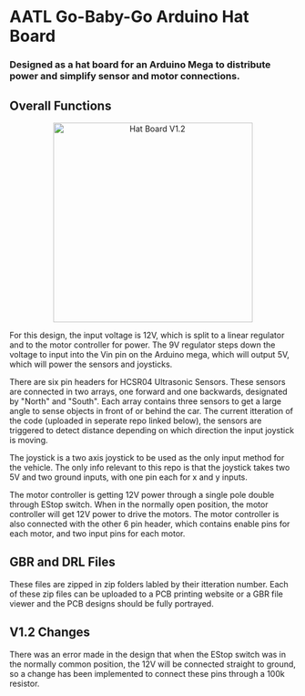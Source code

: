 # AATL Go-Baby-Go Arduino Hat Board

### Designed as a hat board for an Arduino Mega to distribute power and simplify sensor and motor connections. 

## Overall Functions

<p align="center">
  <img src="PCB_V1.2.png" width="350" title="Hat Board V1.2">
</p>

For this design, the input voltage is 12V, which is split to a linear regulator and to the motor controller for power. The 9V regulator steps down the voltage to input into the Vin pin on the Arduino mega, which will output 5V, which will power the sensors and joysticks. 

There are six pin headers for HCSR04 Ultrasonic Sensors. These sensors are connected in two arrays, one forward and one backwards, designated by "North" and "South". Each array contains three sensors to get a large angle to sense objects in front of or behind the car. The current itteration of the code (uploaded in seperate repo linked below), the sensors are triggered to detect distance depending on which direction the input joystick is moving. 

The joystick is a two axis joystick to be used as the only input method for the vehicle. The only info relevant to this repo is that the joystick takes two 5V and two ground inputs, with one pin each for x and y inputs. 

The motor controller is getting 12V power through a single pole double through EStop switch. When in the normally open position, the motor controller will get 12V power to drive the motors. The motor controller is also connected with the other 6 pin header, which contains enable pins for each motor, and two input pins for each motor. 

## GBR and DRL Files

These files are zipped in zip folders labled by their itteration number. Each of these zip files can be uploaded to a PCB printing website or a GBR file viewer and the PCB designs should be fully portrayed.

## V1.2 Changes

There was an error made in the design that when the EStop switch was in the normally common position, the 12V will be connected straight to ground, so a change has been implemented to connect these pins through a 100k resistor. 

